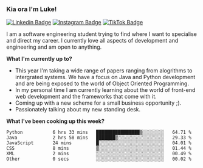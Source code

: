 ### Kia ora I'm Luke!

[![Linkedin Badge](https://img.shields.io/badge/-LinkedIn-0e76a8?style=flat-square&logo=Linkedin&logoColor=white)](https://www.linkedin.com/in/luke-stynes/)
[![Instagram Badge](https://img.shields.io/badge/-Instagram-e4405f?style=flat-square&logo=Instagram&logoColor=white)](https://www.instagram.com/luke.stynes/)
[![TikTok Badge](https://img.shields.io/badge/TikTok-Follow-blue)](https://www.tiktok.com/@luke_stynes)

I am a software engineering student trying to find where I want to specialise and direct my career. I currently love all aspects of development and engineering and am open to anything.

**What I'm currently up to?**
- This year I'm taking a wide range of papers ranging from alogrithms to intergrated systems. We have a focus on Java and Python development and are being exposed to the world of Object Oriented Programming.
- In my personal time I am currently learning about the world of front-end web development and the frameworks that come with it.
- Coming up with a new scheme for a small business opportunity ;).
- Passionately talking about my new standing desk.

**What I've been cooking up this week?**
<!--START_SECTION:waka-->

```text
Python           6 hrs 33 mins   ████████████████▒░░░░░░░░   64.71 %
Java             2 hrs 58 mins   ███████▒░░░░░░░░░░░░░░░░░   29.33 %
JavaScript       24 mins         █░░░░░░░░░░░░░░░░░░░░░░░░   04.01 %
CSS              8 mins          ▒░░░░░░░░░░░░░░░░░░░░░░░░   01.44 %
XML              2 mins          ░░░░░░░░░░░░░░░░░░░░░░░░░   00.49 %
Other            0 secs          ░░░░░░░░░░░░░░░░░░░░░░░░░   00.02 %
```

<!--END_SECTION:waka-->
